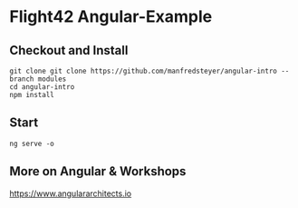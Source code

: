 # Flight42 Angular-Example

## Checkout and Install

```
git clone git clone https://github.com/manfredsteyer/angular-intro --branch modules
cd angular-intro
npm install
```

## Start

```
ng serve -o
```

## More on Angular & Workshops

https://www.angulararchitects.io
